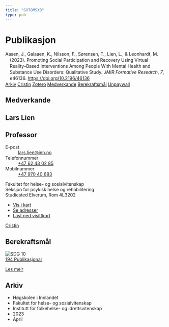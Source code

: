 ```yaml
---
title: "GV78MSX8"
type: pub
---
```

<h1>Publikasjon</h1>
<article id="csl-bib-container-GV78MSX8" class="csl-bib-container">
  <div class="csl-bib-body" style="line-height: 1.35; padding-left: 1em; text-indent:-1em;">
  <div class="csl-entry">Aasen, J., Galaaen, K., Nilsson, F., S&#xF8;rensen, T., Lien, L., &amp; Leonhardt, M. (2023). Promoting Social Participation and Recovery Using Virtual Reality&#x2013;Based Interventions Among People With Mental Health and Substance Use Disorders: Qualitative Study. <i>JMIR Formative Research</i>, <i>7</i>, e46136. <a href="https://doi.org/10.2196/46136">https://doi.org/10.2196/46136</a></div>
</div>
  <div class="csl-bib-buttons">
    <a href="#taxonomy-article-GV78MSX8" class="csl-bib-button">Arkiv</a>
    <a href alt="Cristin URL" class="csl-bib-button">Cristin</a>
    <a href alt="Zotero URL" class="csl-bib-button">Zotero</a>
    <a href="#contributors-article-GV78MSX8" class="csl-bib-button">Medverkande</a>
    <a href="#sdg-article-GV78MSX8" class="csl-bib-button">Berekraftsmål</a>
    <a href="https://formative.jmir.org/2023/1/e46136/PDF" class="csl-bib-button">Unpaywall</a>
  </div>
  <div id="csl-bib-meta-container-GV78MSX8"></div>
</article>
<div id="csl-bib-meta-GV78MSX8" class="csl-bib-meta">
  <article id="contributors-article-GV78MSX8" class="contributors-article">
    <h1>Medverkande</h1>
    <div class="personas">
<div class="vrtx-hinn-person-card">
<div class="photo">
<i class="lar la-user-circle missing-person"></i>
</div>
<div class="info">
<hgroup><h1>Lars Lien</h1>
<h2>Professor</h2>
</hgroup><dl>
<dt>E-post</dt>
<dd>
<a href="mailto:lars.lien@inn.no">lars.lien@inn.no</a>
</dd>
<dt>Telefonnummer</dt>
<dd><a href="tel:+4762430285">
+47 62 43 02 85
</a></dd>
<dt>Mobilnummer</dt>
<dd><a href="tel:+4797040683">
+47 970 40 683
</a></dd>
</dl>
<p>
Fakultet for helse- og sosialvitenskap<br>
Seksjon for psykisk helse og rehabilitering<br>
Studiested Elverum,
Rom 4L3202
</p>
<ul class="vrtx-hinn-links">
<li><a href="https://www.google.com/maps?q=60.88177,11.53669">Vis i kart</a></li>
<li><a href="https://www.inn.no/finn-en-ansatt/lars-lien.html#vrtx-hinn-addresses">Se adresser</a></li>
<li><a href="https://www.inn.no/finn-en-ansatt/lars-lien.html?vrtx=vcf">Last ned visittkort</a></li>
</ul>
</div>
</div>
<a href="https://app.cristin.no/persons/show.jsf?id=14287" alt="Cristin URL" class="personas-cristin">Cristin</a>
</div>
  </article>
  <article id="sdg-article-GV78MSX8" class="sdg-article">
    <h1>Berekraftsmål</h1>
    <div class="sdg-container"><div id="sdg10" class="sdg">
<img src="{{< params subfolder >}}images/sdg/sdg10_no.png" class="image" alt="SDG 10">
<div class="sdg-overlay">
<a href="{{< params subfolder >}}no/archive/?sdg=10#archive" class="sdg-publication-count"><span>194</span> Publikasjonar</a>
<p><a href="https://www.fn.no/om-fn/fns-baerekraftsmaal/mindre-ulikhet?lang=nno-NO" class="sdg-read-more">Les meir</a></p>
</div>
</div></div>
  </article>
  <article id="taxonomy-article-GV78MSX8" class="taxonomy-article">
    <h1>Arkiv</h1>
    <ul>
      <li>Høgskolen i Innlandet</li>
      <li>Fakultet for helse- og sosialvitenskap</li>
      <li>Institutt for folkehelse- og idrettsvitenskap</li>
      <li>2023</li>
      <li>April</li>
    </ul>
  </article>
</div>
